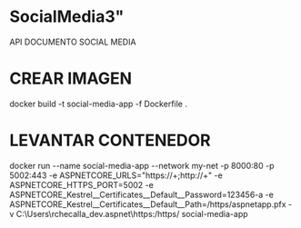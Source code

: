 # SocialMedia3" 
API DOCUMENTO SOCIAL MEDIA

# CREAR IMAGEN
docker build -t social-media-app -f Dockerfile .

# LEVANTAR CONTENEDOR
docker run --name social-media-app --network my-net -p 8000:80 -p 5002:443 -e ASPNETCORE_URLS="https://+;http://+" -e ASPNETCORE_HTTPS_PORT=5002 -e ASPNETCORE_Kestrel__Certificates__Default__Password=123456-a -e ASPNETCORE_Kestrel__Certificates__Default__Path=/https/aspnetapp.pfx -v C:\Users\rchecalla_dev\.aspnet\https:/https/ social-media-app
